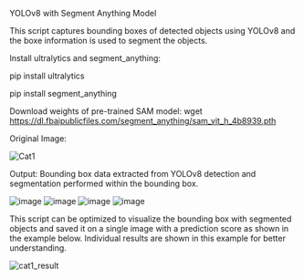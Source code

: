 YOLOv8 with Segment Anything Model

This script captures bounding boxes of detected objects using YOLOv8 and the boxe information is used to segment the objects. 

Install ultralytics and segment_anything: 

pip install ultralytics 

pip install segment_anything

Download weights of pre-trained SAM model:  wget https://dl.fbaipublicfiles.com/segment_anything/sam_vit_h_4b8939.pth

Original Image: 

![Cat1](https://github.com/harshadkdandage/yolov8_SAM/assets/47813538/f260f0ab-eef8-464a-a41e-5c84471a769a)

Output: Bounding box data extracted from YOLOv8 detection and segmentation performed within the bounding box.

![image](https://github.com/harshadkdandage/yolov8_SAM/assets/47813538/cd9cc4b6-53e5-4757-918b-af8ec7c4b227)
![image](https://github.com/harshadkdandage/yolov8_SAM/assets/47813538/2c04c949-6cc0-41fd-9f8e-2ca1b45b7b4d)
![image](https://github.com/harshadkdandage/yolov8_SAM/assets/47813538/195cc86a-745b-4c87-8fab-5746053da03e)
![image](https://github.com/harshadkdandage/yolov8_SAM/assets/47813538/688dfafa-bec9-4ea7-87ca-0ca75f8c8604)

This script can be optimized to visualize the bounding box with segmented objects and saved it on a single image with a prediction score as shown in the example below. Individual results are shown in this example for better understanding. 

![cat1_result](https://github.com/harshadkdandage/yolov8_SAM/assets/47813538/c513d79d-b276-48b9-995e-51ce81c2face)
